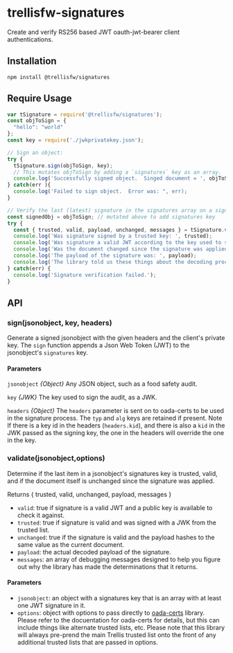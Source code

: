 # trellisfw-signatures #

Create and verify RS256 based JWT oauth-jwt-bearer client authentications.

## Installation ##
```shell
npm install @trellisfw/signatures
```

## Require Usage ##
```javascript
var tSignature = require('@trellisfw/signatures');
const objToSign = {
  "hello": "world"
};
const key = require('./jwkprivatekey.json');

// Sign an object:
try {
  tSignature.sign(objToSign, key);
  // This mutates objToSign by adding a `signatures` key as an array.
  console.log('Successfully signed object.  Singed document = ', objToSign);
} catch(err ){
  console.log('Failed to sign object.  Error was: ", err);
}

// Verify the last (latest) signature in the signatures array on a signed object:
const signedObj = objToSign; // mutated above to add signatures key
try {
  const { trusted, valid, payload, unchanged, messages } = tSignature.validate(signedObj);
  console.log('Was signature signed by a trusted key: ', trusted);
  console.log('Was signature a valid JWT according to the key used to sign it: ', valid);
  console.log('Was the document changed since the signature was applied: ', unchanged);
  console.log('The payload of the signature was: ', payload);
  console.log('The library told us these things about the decoding process: ', messages);
} catch(err) {
  console.log('Signature verification failed.');
}

```

## API ##

### sign(jsonobject, key, headers) ###
Generate a signed jsonobject with the given headers and the client's private key. The `sign` function appends a Json Web Token (JWT) to the jsonobject's `signatures` key.

#### Parameters ####
`jsonobject` *{Object}* Any JSON object, such as a food safety audit.

`key` *{JWK}* The key used to sign the audit, as a JWK.

`headers` *{Object}* The `headers` parameter is sent on to oada-certs to be used
in the signature process.  The `typ` and `alg` keys are retained if present.  Note If
there is a key id in the headers (`headers.kid`), and there is also a `kid` in the
JWK passed as the signing key, the one in the headers will override the
one in the key.


### validate(jsonobject,options)
Determine if the last item in a jsonobject's signatures key is trusted, valid, and if the document
itself is unchanged since the signature was applied.

Returns { trusted, valid, unchanged, payload, messages }
- `valid`: true if signature is a valid JWT and a public key is available to check it against.
- `trusted`: true if signature is valid and was signed with a JWK from the trusted list.
- `unchanged`: true if the signature is valid and the payload hashes to the same value as the current document.
- `payload`: the actual decoded payload of the signature.
- `messages`: an array of debugging messages designed to help you figure out why the library
   has made the determinations that it returns.

#### Parameters ####
- `jsonobject`: an object with a signatures key that is an array with at least one JWT signature in it.
- `options`: object with options to pass directly to [oada-certs](https://github.com/oada/oada-cerst) library.  
   Please refer to the docuentation for oada-certs for details, but this can include things like alternate
   trusted lists, etc.  Please note that this library will always pre-prend the main Trellis
   trusted list onto the front of any additional trusted lists that are passed in options.

[trellisfw]: https://github.com/trellisfw/trellisfw-docs
